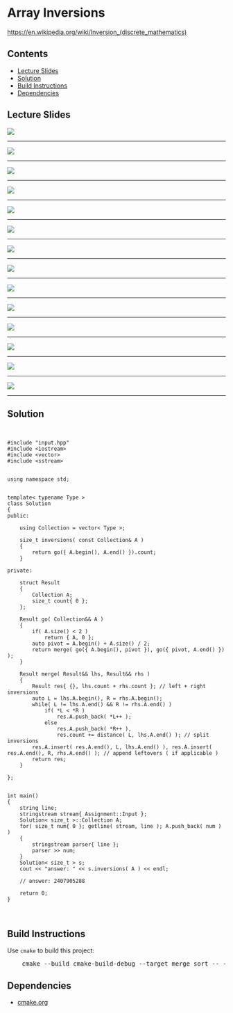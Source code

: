 <h1 id="array_inversions">Array Inversions</h1>
<a href="https://en.wikipedia.org/wiki/Inversion_(discrete_mathematics)">https://en.wikipedia.org/wiki/Inversion_(discrete_mathematics)</a>
<h2>Contents</h2>
<ul>
  <li>
      <a href="#slides">Lecture Slides</a>
  </li>
  <li>
    <a href="#solution">Solution</a>
  </li>
  <li>
    <a href="#build">Build Instructions</a>
  </li>
  <li>
    <a href="#dependencies">Dependencies</a>
  </li>
</ul>

<h2 id="slides">Lecture Slides</h2>
<img src="https://github.com/claytonjwong/Algorithms-Stanford/blob/master/course1/array_inversions/documentation/inv_01.png" />
<hr/>
<img src="https://github.com/claytonjwong/Algorithms-Stanford/blob/master/course1/array_inversions/documentation/inv_02.png" />
<hr/>
<img src="https://github.com/claytonjwong/Algorithms-Stanford/blob/master/course1/array_inversions/documentation/inv_03.png" />
<hr/>
<img src="https://github.com/claytonjwong/Algorithms-Stanford/blob/master/course1/array_inversions/documentation/inv_04.png" />
<hr/>
<img src="https://github.com/claytonjwong/Algorithms-Stanford/blob/master/course1/array_inversions/documentation/inv_05.png" />
<hr/>
<img src="https://github.com/claytonjwong/Algorithms-Stanford/blob/master/course1/array_inversions/documentation/inv_06.png" />
<hr/>
<img src="https://github.com/claytonjwong/Algorithms-Stanford/blob/master/course1/array_inversions/documentation/inv_07.png" />
<hr/>
<img src="https://github.com/claytonjwong/Algorithms-Stanford/blob/master/course1/array_inversions/documentation/inv_08.png" />
<hr/>
<img src="https://github.com/claytonjwong/Algorithms-Stanford/blob/master/course1/array_inversions/documentation/inv_09.png" />
<hr/>
<img src="https://github.com/claytonjwong/Algorithms-Stanford/blob/master/course1/array_inversions/documentation/inv_10.png" />
<hr/>
<img src="https://github.com/claytonjwong/Algorithms-Stanford/blob/master/course1/array_inversions/documentation/inv_11.png" />
<hr/>
<img src="https://github.com/claytonjwong/Algorithms-Stanford/blob/master/course1/array_inversions/documentation/inv_12.png" />
<hr/>
<img src="https://github.com/claytonjwong/Algorithms-Stanford/blob/master/course1/array_inversions/documentation/inv_13.png" />
<hr/>
<img src="https://github.com/claytonjwong/Algorithms-Stanford/blob/master/course1/array_inversions/documentation/inv_14.png" />
<hr/>

<h2 id="solution">Solution</h2>
<pre>

    #include "input.hpp"
    #include <iostream>
    #include <vector>
    #include <sstream>
    
    
    using namespace std;
    
    
    template< typename Type >
    class Solution
    {
    public:
    
        using Collection = vector< Type >;
    
        size_t inversions( const Collection& A )
        {
            return go({ A.begin(), A.end() }).count;
        }
    
    private:
    
        struct Result
        {
            Collection A;
            size_t count{ 0 };
        };
    
        Result go( Collection&& A )
        {
            if( A.size() < 2 )
                return { A, 0 };
            auto pivot = A.begin() + A.size() / 2;
            return merge( go({ A.begin(), pivot }), go({ pivot, A.end() }) );
        }
    
        Result merge( Result&& lhs, Result&& rhs )
        {
            Result res{ {}, lhs.count + rhs.count }; // left + right inversions
            auto L = lhs.A.begin(), R = rhs.A.begin();
            while( L != lhs.A.end() && R != rhs.A.end() )
                if( *L < *R )
                    res.A.push_back( *L++ );
                else
                    res.A.push_back( *R++ ),
                    res.count += distance( L, lhs.A.end() ); // split inversions
            res.A.insert( res.A.end(), L, lhs.A.end() ), res.A.insert( res.A.end(), R, rhs.A.end() ); // append leftovers ( if applicable )
            return res;
        }
    
    };
    
    
    int main()
    {
        string line;
        stringstream stream{ Assignment::Input };
        Solution< size_t >::Collection A;
        for( size_t num{ 0 }; getline( stream, line ); A.push_back( num ) )
        {
            stringstream parser{ line };
            parser >> num;
        }
        Solution< size_t > s;
        cout << "answer: " << s.inversions( A ) << endl;
    
        // answer: 2407905288
    
        return 0;
    }

</pre>

<h2 id="build">Build Instructions</h2>
<p>Use <code>cmake</code> to build this project:</p>

<pre>
    cmake --build cmake-build-debug --target merge_sort -- -j 4
</pre>

<h2 id="dependencies">Dependencies</h2>
<ul>
  <li>
    <a href="https://cmake.org/">cmake.org</a>
  </li>
</ul>

</body>
</html>